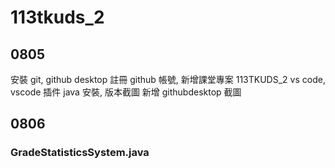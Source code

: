 # 113tkuds_2


## 0805
安裝 git, github desktop
註冊 github 帳號, 新增課堂專案 113TKUDS_2
vs code, vscode 插件
java 安裝, 版本截圖
新增 githubdesktop 截圖


## 0806
### GradeStatisticsSystem.java
